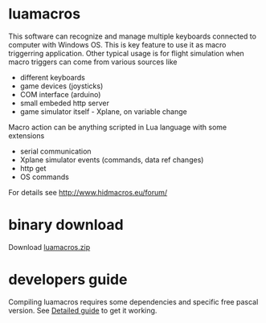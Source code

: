 # luamacros
This software can recognize and manage multiple keyboards connected to computer with Windows OS. This is key feature to use it as macro triggerring application.
Other typical usage is for flight simulation when macro triggers can come from various sources like
* different keyboards
* game devices (joysticks)
* COM interface (arduino)
* small embeded http server
* game simulator itself - Xplane, on variable change

Macro action can be anything scripted in Lua language with some extensions
* serial communication
* Xplane simulator events (commands, data ref changes)
* http get
* OS commands

For details see http://www.hidmacros.eu/forum/

# binary download
Download [luamacros.zip](http://www.hidmacros.eu/luamacros.zip)

# developers guide
Compiling luamacros requires some dependencies and specific free pascal version. See [Detailed guide](DevGuide.md) to get it working.

